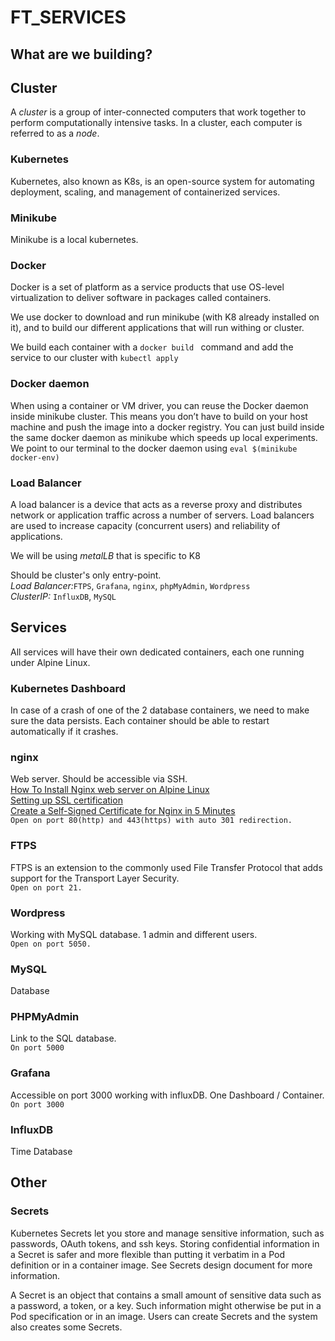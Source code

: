 # FT_SERVICES

## What are we building?

## Cluster
A _cluster_ is a group of inter-connected computers that work together to perform computationally intensive tasks. In a cluster, each computer is referred to as a _node_.

### Kubernetes
Kubernetes, also known as K8s, is an open-source system for automating deployment, scaling, and management of containerized services.

### Minikube
Minikube is a local kubernetes. 

### Docker
Docker is a set of platform as a service products that use OS-level virtualization to deliver software in packages called containers.

We use docker to download and run minikube (with K8 already installed on it), and to build our different applications that will run withing or cluster.

We build each container with a `docker build ` command and add the service to our cluster with `kubectl apply`

### Docker daemon
When using a container or VM driver, you can reuse the Docker daemon inside minikube cluster. This means you don’t have to build on your host machine and push the image into a docker registry. You can just build inside the same docker daemon as minikube which speeds up local experiments. We point to our terminal to the docker daemon using `eval $(minikube docker-env)`

### Load Balancer
A load balancer is a device that acts as a reverse proxy and distributes network or application traffic across a number of servers. Load balancers are used to increase capacity (concurrent users) and reliability of applications.


We will be using _metalLB_ that is specific to K8

Should be cluster's only entry-point.  
*Load Balancer:*`FTPS`, `Grafana`, `nginx`, `phpMyAdmin`, `Wordpress`  
*ClusterIP:* `InfluxDB`, `MySQL`


## Services
All services will have their own dedicated containers, each one running under Alpine Linux.  

### Kubernetes Dashboard
In case of a crash of one of the 2 database containers, we need to make sure the data persists. Each container should be able to restart automatically if it crashes.

### nginx
Web server. Should be accessible via SSH.  
[How To Install Nginx web server on Alpine Linux](https://www.cyberciti.biz/faq/how-to-install-nginx-web-server-on-alpine-linux/)  
[Setting up SSL certification](https://medium.com/faun/setting-up-ssl-certificates-for-nginx-in-docker-environ-e7eec5ebb418)  
[Create a Self-Signed Certificate for Nginx in 5 Minutes](https://www.humankode.com/ssl/create-a-selfsigned-certificate-for-nginx-in-5-minutes)  
`Open on port 80(http) and 443(https) with auto 301 redirection.`

### FTPS
FTPS is an extension to the commonly used File Transfer Protocol that adds support for the Transport Layer Security.  
`Open on port 21.`

### Wordpress
Working with MySQL database. 1 admin and different users.  
`Open on port 5050.`

### MySQL
Database

### PHPMyAdmin
Link to the SQL database.  
`On port 5000`

### Grafana
Accessible on port 3000 working with influxDB. One Dashboard / Container.  
`On port 3000`

### InfluxDB
Time Database

## Other

### Secrets
Kubernetes Secrets let you store and manage sensitive information, such as passwords, OAuth tokens, and ssh keys. Storing confidential information in a Secret is safer and more flexible than putting it verbatim in a Pod definition or in a container image. See Secrets design document for more information.

A Secret is an object that contains a small amount of sensitive data such as a password, a token, or a key. Such information might otherwise be put in a Pod specification or in an image. Users can create Secrets and the system also creates some Secrets.